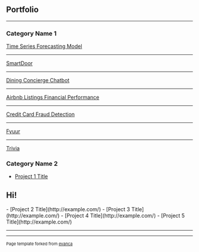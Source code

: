 ## Portfolio

---

### Category Name 1 

[Time Series Forecasting Model](/sample_page)


---
[SmartDoor](/sample_page)


---
[Dining Concierge Chatbot](/sample_page)


---
[Airbnb Listings Financial Performance](/sample_page)


---
[Credit Card Fraud Detection](/sample_page)


---
[Fyuur](/sample_page)


---
[Trivia](/sample_page)


### Category Name 2

- [Project 1 Title](http://example.com/)
<h2>Hi!</h2>
- [Project 2 Title](http://example.com/)
- [Project 3 Title](http://example.com/)
- [Project 4 Title](http://example.com/)
- [Project 5 Title](http://example.com/)

---



---
<p style="font-size:11px">Page template forked from <a href="https://github.com/evanca/quick-portfolio">evanca</a></p>
<!-- Remove above link if you don't want to attibute -->
